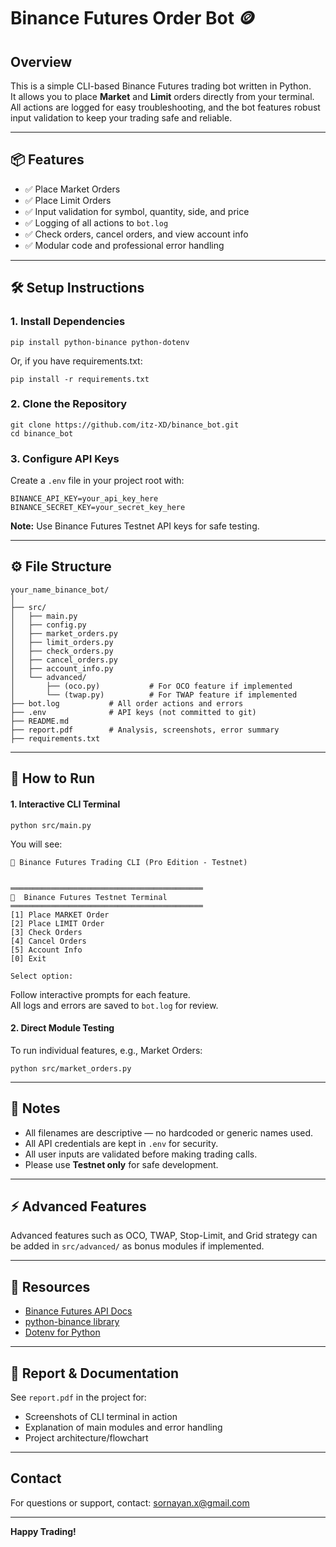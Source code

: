 # Binance Futures Order Bot 🪙

## Overview
This is a simple CLI-based Binance Futures trading bot written in Python.  
It allows you to place **Market** and **Limit** orders directly from your terminal.  
All actions are logged for easy troubleshooting, and the bot features robust input validation to keep your trading safe and reliable.

---

## 📦 Features

- ✅ Place Market Orders
- ✅ Place Limit Orders
- ✅ Input validation for symbol, quantity, side, and price
- ✅ Logging of all actions to `bot.log`
- ✅ Check orders, cancel orders, and view account info
- ✅ Modular code and professional error handling

---

## 🛠️ Setup Instructions

### 1. Install Dependencies
```
pip install python-binance python-dotenv
```
Or, if you have requirements.txt:
```
pip install -r requirements.txt
```

### 2. Clone the Repository
```
git clone https://github.com/itz-XD/binance_bot.git
cd binance_bot
```

### 3. Configure API Keys
Create a `.env` file in your project root with:
```
BINANCE_API_KEY=your_api_key_here
BINANCE_SECRET_KEY=your_secret_key_here
```
**Note:** Use Binance Futures Testnet API keys for safe testing.

---

## ⚙️ File Structure

```
your_name_binance_bot/
│
├── src/
│   ├── main.py
│   ├── config.py
│   ├── market_orders.py
│   ├── limit_orders.py
│   ├── check_orders.py
│   ├── cancel_orders.py
│   ├── account_info.py
│   └── advanced/
│       ├── (oco.py)           # For OCO feature if implemented
│       └── (twap.py)          # For TWAP feature if implemented
├── bot.log           # All order actions and errors
├── .env              # API keys (not committed to git)
├── README.md
├── report.pdf        # Analysis, screenshots, error summary
├── requirements.txt
```

---

## 🚀 How to Run

#### 1. Interactive CLI Terminal
```
python src/main.py
```
You will see:
```
🚀 Binance Futures Trading CLI (Pro Edition - Testnet)


═══════════════════════════════════════════
🧠  Binance Futures Testnet Terminal
═══════════════════════════════════════════
[1] Place MARKET Order
[2] Place LIMIT Order
[3] Check Orders
[4] Cancel Orders
[5] Account Info
[0] Exit

Select option:
```
Follow interactive prompts for each feature.  
All logs and errors are saved to `bot.log` for review.

#### 2. Direct Module Testing

To run individual features, e.g., Market Orders:
```
python src/market_orders.py
```

---

## 🧩 Notes

- All filenames are descriptive — no hardcoded or generic names used.
- All API credentials are kept in `.env` for security.
- All user inputs are validated before making trading calls.
- Please use **Testnet only** for safe development.

---

## ⚡ Advanced Features

Advanced features such as OCO, TWAP, Stop-Limit, and Grid strategy can be added in `src/advanced/` as bonus modules if implemented.

---

## 📖 Resources

- [Binance Futures API Docs](https://binance-docs.github.io/apidocs/futures/en/)
- [python-binance library](https://github.com/sammchardy/python-binance)
- [Dotenv for Python](https://pypi.org/project/python-dotenv/)

---

## 📝 Report & Documentation

See `report.pdf` in the project for:
- Screenshots of CLI terminal in action
- Explanation of main modules and error handling
- Project architecture/flowchart

---

## Contact

For questions or support, contact: sornayan.x@gmail.com

---

**Happy Trading!**